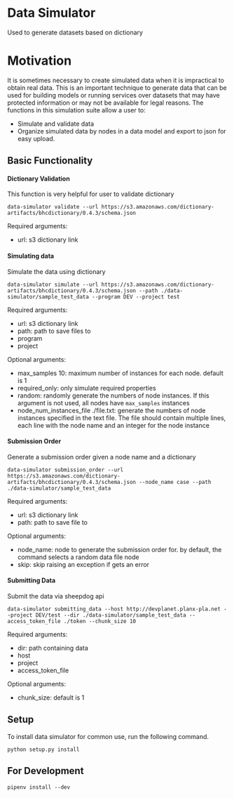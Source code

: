 # Data Simulator
Used to generate datasets based on dictionary


# Motivation

It is sometimes necessary to create simulated data when it is impractical to obtain real data. This is an important technique to generate data that can be used for building models or running services over datasets that may have protected information or may not be available for legal reasons.  The functions in this simulation suite allow a user to:

* Simulate and validate data
* Organize simulated data by nodes in a data model and export to json for easy upload.


## Basic Functionality

#### Dictionary Validation

This function is very helpful for user to validate dictionary
```
data-simulator validate --url https://s3.amazonaws.com/dictionary-artifacts/bhcdictionary/0.4.3/schema.json
```

Required arguments:
* url: s3 dictionary link

#### Simulating data

Simulate the data using dictionary
```
data-simulator simulate --url https://s3.amazonaws.com/dictionary-artifacts/bhcdictionary/0.4.3/schema.json --path ./data-simulator/sample_test_data --program DEV --project test
```

Required arguments:
* url: s3 dictionary link
* path: path to save files to
* program
* project

Optional arguments:
* max_samples 10: maximum number of instances for each node. default is 1
* required_only: only simulate required properties
* random: randomly generate the numbers of node instances. If this argument is not used, all nodes have `max_samples` instances
* node_num_instances_file ./file.txt: generate the numbers of node instances specified in the text file. The file should contain multiple lines, each line with the node name and an integer for the node instance

#### Submission Order

Generate a submission order given a node name and a dictionary
```
data-simulator submission_order --url https://s3.amazonaws.com/dictionary-artifacts/bhcdictionary/0.4.3/schema.json --node_name case --path ./data-simulator/sample_test_data
```

Required arguments:
* url: s3 dictionary link
* path: path to save file to

Optional arguments:
* node_name: node to generate the submission order for. by default, the command selects a random data file node
* skip: skip raising an exception if gets an error

#### Submitting Data

Submit the data via sheepdog api

```
data-simulator submitting_data --host http://devplanet.planx-pla.net --project DEV/test --dir ./data-simulator/sample_test_data --access_token_file ./token --chunk_size 10
```

Required arguments:
* dir: path containing data
* host
* project
* access_token_file

Optional arguments:
* chunk_size: default is 1

## Setup
To install data simulator for common use, run the following command.
```
python setup.py install
```

##  For Development
```
pipenv install --dev
```
